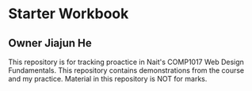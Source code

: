 # Starter Workbook

## Owner Jiajun He

This repository is for tracking proactice in Nait's COMP1017 Web Design Fundamentals. This repository contains demonstrations from the course and my practice. Material in this repository is NOT for marks.

